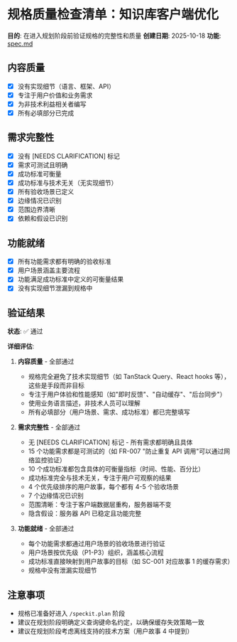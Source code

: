 # 规格质量检查清单：知识库客户端优化

**目的**: 在进入规划阶段前验证规格的完整性和质量
**创建日期**: 2025-10-18
**功能**: [spec.md](../spec.md)

## 内容质量

- [x] 没有实现细节（语言、框架、API）
- [x] 专注于用户价值和业务需求
- [x] 为非技术利益相关者编写
- [x] 所有必填部分已完成

## 需求完整性

- [x] 没有 [NEEDS CLARIFICATION] 标记
- [x] 需求可测试且明确
- [x] 成功标准可衡量
- [x] 成功标准与技术无关（无实现细节）
- [x] 所有验收场景已定义
- [x] 边缘情况已识别
- [x] 范围边界清晰
- [x] 依赖和假设已识别

## 功能就绪

- [x] 所有功能需求都有明确的验收标准
- [x] 用户场景涵盖主要流程
- [x] 功能满足成功标准中定义的可衡量结果
- [x] 没有实现细节泄漏到规格中

## 验证结果

**状态**: ✅ 通过

**详细评估**:

1. **内容质量** - 全部通过
   - 规格完全避免了技术实现细节（如 TanStack Query、React hooks 等），这些是手段而非目标
   - 专注于用户体验和性能感知（如"即时反馈"、"自动缓存"、"后台同步"）
   - 使用业务语言描述，非技术人员可以理解
   - 所有必填部分（用户场景、需求、成功标准）都已完整填写

2. **需求完整性** - 全部通过
   - 无 [NEEDS CLARIFICATION] 标记 - 所有需求都明确且具体
   - 15 个功能需求都是可测试的（如 FR-007 "防止重复 API 调用"可以通过网络监控验证）
   - 10 个成功标准都包含具体的可衡量指标（时间、性能、百分比）
   - 成功标准完全与技术无关，专注于用户可观察的结果
   - 4 个优先级排序的用户故事，每个都有 4-5 个验收场景
   - 7 个边缘情况已识别
   - 范围清晰：专注于客户端数据层重构，服务器端不变
   - 隐含假设：服务器 API 已稳定且功能完整

3. **功能就绪** - 全部通过
   - 每个功能需求都通过用户场景的验收场景进行验证
   - 用户场景按优先级（P1-P3）组织，涵盖核心流程
   - 成功标准直接映射到用户故事的目标（如 SC-001 对应故事 1 的缓存需求）
   - 规格中没有泄漏实现细节

## 注意事项

- 规格已准备好进入 `/speckit.plan` 阶段
- 建议在规划阶段明确定义查询键命名约定，以确保缓存失效策略一致
- 建议在规划阶段考虑离线支持的技术方案（用户故事 4 中提到）
